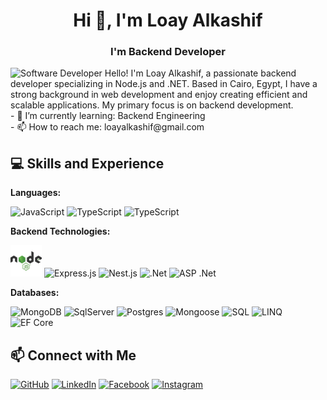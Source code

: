 <h1 align="center">Hi 👋, I'm Loay Alkashif </h1>
<h3 align="center">I'm Backend Developer </h3>

<img src="https://drive.google.com/file/d/1xBFLFhFj7yDs7njRVXj2RflnPRwJ-pIa/view" width="100%" height="100px" alt=" Software Developer"/>
Hello! I'm Loay Alkashif, a passionate backend developer specializing in Node.js and .NET. Based in Cairo, Egypt, I have a strong background in web development and enjoy creating efficient and scalable applications. My primary focus is on backend development.
<br/>
- 🌱 I’m currently learning: Backend Engineering <br/>
- 📫 How to reach me: loayalkashif@gmail.com

## 💻 Skills and Experience

**Languages:**

<img src="https://cdn.jsdelivr.net/gh/devicons/devicon/icons/javascript/javascript-original.svg" alt="JavaScript" width="50" height="50"/> 
<img src="https://cdn.jsdelivr.net/gh/devicons/devicon/icons/typescript/typescript-original.svg" alt="TypeScript" width="50" height="50"/> 
<img src="https://learn.microsoft.com/en-us/dotnet/media/logo_csharp.png" alt="TypeScript" width="50" height="50"/> 


**Backend Technologies:**

<img src="https://raw.githubusercontent.com/devicons/devicon/master/icons/nodejs/nodejs-original-wordmark.svg" alt="Node.js" width="50" height="50"/>
<img src="https://cdn.jsdelivr.net/gh/devicons/devicon/icons/express/express-original-wordmark.svg" alt="Express.js" width="50" height="50"/> 
<img src="https://nestjs.com/logo-small-gradient.76616405.svg" alt="Nest.js" width="50" height="50"/> 
<img src="https://avatars.githubusercontent.com/u/9141961?s=200&v=4" alt=".Net" width="50" height="50"/>
<img src="https://softloomittraining.com/wp-content/uploads/2023/04/aspnet-benefits.png" alt="ASP .Net" width="50" height="50"/>


**Databases:**

<img src="https://cdn.jsdelivr.net/gh/devicons/devicon/icons/mongodb/mongodb-original.svg" alt="MongoDB" width="50" height="50"/>
<img src="https://www.svgrepo.com/show/303229/microsoft-sql-server-logo.svg" alt="SqlServer" width="50" height="50"/>
<img src="https://cdn.jsdelivr.net/gh/devicons/devicon/icons/postgresql/postgresql-original.svg" alt="Postgres" width="50" height="50"/>

<img src="https://cdn.jsdelivr.net/gh/devicons/devicon/icons/mongoose/mongoose-original.svg" alt="Mongoose" width="50" height="50"/>
<img src="https://cdn.jsdelivr.net/gh/devicons/devicon/icons/mysql/mysql-original.svg" alt="SQL" width="50" height="50"/>
<img src="https://mma.prnewswire.com/media/2041351/linq_logo_release_Logo.jpg" alt="LINQ" width="50" height="50"/>
<img src="https://miro.medium.com/v2/resize:fit:640/format:webp/1*dsMhvjq7FAhUwLW35icrkw.png" alt="EF Core" width="50" height="50"/>





## 📫 Connect with Me

[<img src='https://cdn.jsdelivr.net/npm/simple-icons@3.13.0/icons/github.svg' alt='GitHub' title='GitHub' height='40' style='fill:#181717;'/>](https://github.com/LoayAlkashif) 
[<img src='https://upload.wikimedia.org/wikipedia/commons/thumb/8/81/LinkedIn_icon.svg/1200px-LinkedIn_icon.svg.png' alt='LinkedIn' title='LinkedIn' height='40' style='fill:#0A66C2;'/>](https://www.linkedin.com/in/loay-alkashif-050136211/) 
[<img src='https://raw.githubusercontent.com/rahuldkjain/github-profile-readme-generator/master/src/images/icons/Social/facebook.svg' alt='Facebook' title='Facebook' height='40' style='fill:#1877F2;'/>](https://www.facebook.com/loay.alkashif) 
[<img src='https://raw.githubusercontent.com/rahuldkjain/github-profile-readme-generator/master/src/images/icons/Social/instagram.svg' alt='Instagram' title='Instagram' height='40' style='fill:#E4405F;'/>](https://www.instagram.com/loayalkashif/)

